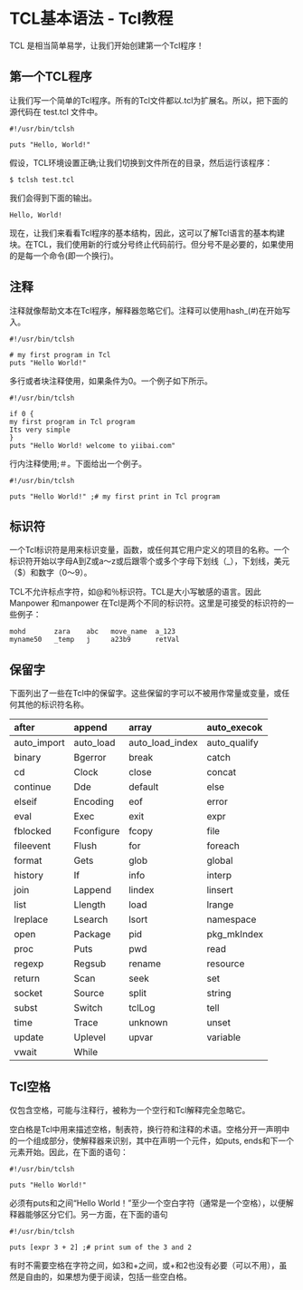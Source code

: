 # TCL基本语法 - Tcl教程

TCL 是相当简单易学，让我们开始创建第一个Tcl程序！

## 第一个TCL程序

让我们写一个简单的Tcl程序。所有的Tcl文件都以.tcl为扩展名。所以，把下面的源代码在 test.tcl 文件中。

```
#!/usr/bin/tclsh

puts "Hello, World!" 
```

假设，TCL环境设置正确;让我们切换到文件所在的目录，然后运行该程序：

```
$ tclsh test.tcl
```

我们会得到下面的输出。

```
Hello, World!

```

现在，让我们来看看Tcl程序的基本结构，因此，这可以了解Tcl语言的基本构建块。在TCL，我们使用新的行或分号终止代码前行。但分号不是必要的，如果使用的是每一个命令(即一个换行)。

## 注释

注释就像帮助文本在Tcl程序，解释器忽略它们。注释可以使用hash_(#)在开始写入。

```
#!/usr/bin/tclsh

# my first program in Tcl
puts "Hello World!" 
```

多行或者块注释使用，如果条件为0。一个例子如下所示。

```
#!/usr/bin/tclsh

if 0 {
my first program in Tcl program
Its very simple
}
puts "Hello World! welcome to yiibai.com" 
```

行内注释使用;＃。下面给出一个例子。

```
#!/usr/bin/tclsh

puts "Hello World!" ;# my first print in Tcl program
```

## 标识符

一个Tcl标识符是用来标识变量，函数，或任何其它用户定义的项目的名称。一个标识符开始以字母A到Z或a〜z或后跟零个或多个字母下划线（_），下划线，美元（$）和数字（0〜9）。

TCL不允许标点字符，如@和％标识符。TCL是大小写敏感的语言。因此Manpower 和manpower 在Tcl是两个不同的标识符。这里是可接受的标识符的一些例子：

```
mohd       zara    abc   move_name  a_123
myname50   _temp   j     a23b9      retVal
```

## 保留字

下面列出了一些在Tcl中的保留字。这些保留的字可以不被用作常量或变量，或任何其他的标识符名称。

| after | append | array | auto_execok |
|:--- |:--- |:--- |:--- |
| auto_import | auto_load | auto_load_index | auto_qualify |
| binary | Bgerror | break | catch |
| cd | Clock | close | concat |
| continue | Dde | default | else |
| elseif | Encoding | eof | error |
| eval | Exec | exit | expr |
| fblocked | Fconfigure | fcopy | file |
| fileevent | Flush | for | foreach |
| format | Gets | glob | global |
| history | If | info | interp |
| join | Lappend | lindex | linsert |
| list | Llength | load | lrange |
| lreplace | Lsearch | lsort | namespace |
| open | Package | pid | pkg_mkIndex |
| proc | Puts | pwd | read |
| regexp | Regsub | rename | resource |
| return | Scan | seek | set |
| socket | Source | split | string |
| subst | Switch | tclLog | tell |
| time | Trace | unknown | unset |
| update | Uplevel | upvar | variable |
| vwait | While |

## Tcl空格

仅包含空格，可能与注释行，被称为一个空行和Tcl解释完全忽略它。

空白格是Tcl中用来描述空格，制表符，换行符和注释的术语。空格分开一声明中的一个组成部分，使解释器来识别，其中在声明一个元件，如puts, ends和下一个元素开始。因此，在下面的语句：

```
#!/usr/bin/tclsh

puts "Hello World!" 
```

必须有puts和之间“Hello World！”至少一个空白字符（通常是一个空格），以便解释器能够区分它们。另一方面，在下面的语句

```
#!/usr/bin/tclsh

puts [expr 3 + 2] ;# print sum of the 3 and 2
```

有时不需要空格在字符之间，如3和+之间，或+和2也没有必要（可以不用），虽然是自由的，如果想为便于阅读，包括一些空白格。

 